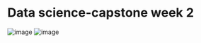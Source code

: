 # Data science-capstone week 2

![image](https://user-images.githubusercontent.com/88283525/180621328-41e556c3-5a60-43d7-9a16-2d5bbb90fad8.png)
![image](https://user-images.githubusercontent.com/88283525/180621339-821a2abf-82e3-4bfc-8f4d-d477abeb0232.png)
